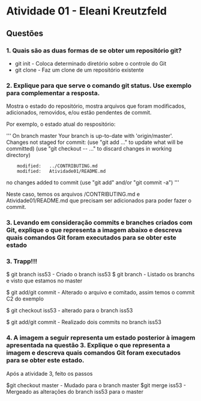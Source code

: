 # Atividade 01 - Eleani Kreutzfeld

## Questões

### 1. Quais são as duas formas de se obter um repositório git?

- git init - Coloca determinado diretório sobre o controle do Git
- git clone - Faz um clone de um repositório existente

### 2. Explique para que serve o comando git status. Use exemplo para complementar a resposta.

Mostra o estado do repositório, mostra arquivos que foram modificados, adicionados, removidos, e/ou estão pendentes de commit.

Por exemplo, o estado atual do respositório:

'''
On branch master
Your branch is up-to-date with 'origin/master'.
Changes not staged for commit:
  (use "git add <file>..." to update what will be committed)
  (use "git checkout -- <file>..." to discard changes in working directory)

        modified:   ../CONTRIBUTING.md
        modified:   Atividade01/README.md

no changes added to commit (use "git add" and/or "git commit -a")
'''

Neste caso, temos os arquivos /CONTRIBUTING.md e Atividade01/README.md que precisam ser adicionados para poder fazer o commit.

### 3. Levando em consideração commits e branches criados com Git, explique o que representa a imagem abaixo e descreva quais comandos Git foram executados para se obter este estado

### 3. Trapp!!!

$ git branch iss53 - Criado o branch iss53
$ git branch - Listado os branchs e visto que estamos no master

$ git add/git commit - Alterado o arquivo e comitado, assim temos o commit C2 do exemplo

$ git checkout iss53 - alterado para o branch iss53

$ git add/git commit - Realizado dois commits no branch iss53

### 4. A imagem a seguir representa um estado posterior à imagem apresentada na questão 3. Explique o que representa a imagem e descreva quais comandos Git foram executados para se obter este estado.

Após a atividade 3, feito os passos

$git checkout master - Mudado para o branch master
$git merge iss53 - Mergeado as alterações do branch iss53 para o master
